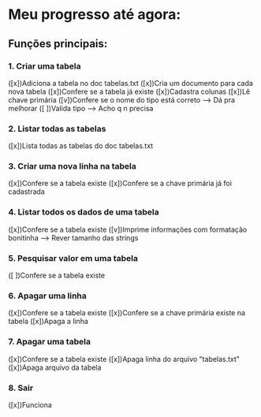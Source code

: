# Meu progresso até agora:

## Funções principais:

### 1. Criar uma tabela
([x])Adiciona a tabela no doc tabelas.txt
([x])Cria um documento para cada nova tabela
([x])Confere se a tabela já existe
([x])Cadastra colunas 
([x])Lê chave primária
([v])Confere se o nome do tipo está correto --> Dá pra melhorar
([ ])Valida tipo --> Acho q n precisa

### 2. Listar todas as tabelas
([x])Lista todas as tabelas do doc tabelas.txt

### 3. Criar uma nova linha na tabela
([x])Confere se a tabela existe
([x])Confere se a chave primária já foi cadastrada

### 4. Listar todos os dados de uma tabela
([x])Confere se a tabela existe
([v])Imprime informações com formatação bonitinha --> Rever tamanho das strings

### 5. Pesquisar valor em uma tabela
([ ])Confere se a tabela existe

### 6. Apagar uma linha
([x])Confere se a tabela existe
([x])Confere se a chave primária existe na tabela
([x])Apaga a linha

### 7. Apagar uma tabela
([x])Confere se a tabela existe
([x])Apaga linha do arquivo "tabelas.txt"
([x])Apaga arquivo da tabela

### 8. Sair
([x])Funciona

